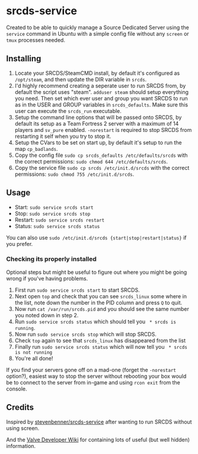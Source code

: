 # srcds-service

Created to be able to quickly manage a Source Dedicated Server using the `service` command in Ubuntu with a simple config file without any `screen` or `tmux` processes needed.


## Installing

1. Locate your SRCDS/SteamCMD install, by default it's configured as `/opt/steam`, and then update the DIR variable in `srcds`.
2. I'd highly recommend creating a seperate user to run SRCDS from, by default the script uses "steam". `adduser steam` should setup everything you need. Then set which ever user and group you want SRCDS to run as in the USER and GROUP variables in `srcds_defaults`. Make sure this user can execute the `srcds_run` executable.
3. Setup the command line options that will be passed onto SRCDS, by default its setup as a Team Fortress 2 server with a maximum of 14 players and `sv_pure` enabled. `-norestart` is required to stop SRCDS from restarting it self when you try to stop it.
4. Setup the CVars to be set on start up, by default it's setup to run the map `cp_badlands`.
5. Copy the config file `sudo cp srcds_defaults /etc/defaults/srcds` with the correct permissions: `sudo chmod 644 /etc/defaults/srcds`.
6. Copy the service file `sudo cp srcds /etc/init.d/srcds` with the correct permissions: `sudo chmod 755 /etc/init.d/srcds`.


## Usage

* Start: `sudo service srcds start`
* Stop: `sudo service srcds stop`
* Restart: `sudo service srcds restart`
* Status: `sudo service srcds status`

You can also use `sudo /etc/init.d/srcds {start|stop|restart|status}` if you prefer.


### Checking its properly installed

Optional steps but might be useful to figure out where you might be going wrong if you've having problems.

1. First run `sudo service srcds start` to start SRCDS.
2. Next open `top` and check that you can see `srcds_linux` some where in the list, note down the number in the PID column and press `Q` to quit.
3. Now run `cat /var/run/srcds.pid` and you should see the same number you noted down in step 2.
4. Run `sudo service srcds status` which should tell you ` * srcds is running`.
5. Now run `sudo service srcds stop` which will stop SRCDS.
6. Check `top` again to see that `srcds_linux` has disappeared from the list
7. Finally run `sudo service srcds status` which will now tell you ` * srcds is not running`
8. You're all done!

If you find your servers gone off on a mad-one (forget the `-norestart` option?), easiest way to stop the server without rebooting your box would be to connect to the server from in-game and using `rcon exit` from the console.


## Credits

Inspired by [stevenbenner/srcds-service](https://github.com/stevenbenner/srcds-service) after wanting to run SRCDS without using screen.

And the [Valve Developer Wiki](https://developer.valvesoftware.com/wiki/Main_Page) for containing lots of useful (but well hidden) information.
